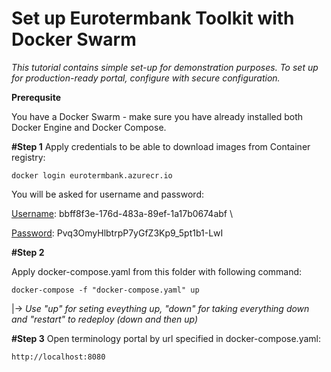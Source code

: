 # Set up Eurotermbank Toolkit with Docker Swarm

*This tutorial contains simple set-up for demonstration purposes. To set up for production-ready portal, configure with secure configuration.*

**Prerequsite**

You have a Docker Swarm - make sure you have already installed both Docker Engine and Docker Compose. 

**#Step 1**
Apply credentials to be able to download images from Container registry:

``` 
docker login eurotermbank.azurecr.io
```
You will be asked for username and password:

<u>Username</u>: bbff8f3e-176d-483a-89ef-1a17b0674abf \

<u>Password</u>: Pvq3OmyHlbtrpP7yGfZ3Kp9_5pt1b1-LwI

**#Step 2**

Apply docker-compose.yaml from this folder with following command:

```
docker-compose -f "docker-compose.yaml" up
```
|-> *Use "up" for seting eveything up, "down" for taking everything down and "restart" to redeploy (down and then up)*

**#Step 3**
Open terminology portal by url specified in docker-compose.yaml: 
```
http://localhost:8080
```

